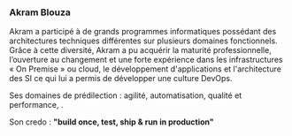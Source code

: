 
### Akram Blouza

Akram a participé à de grands programmes informatiques possédant des architectures techniques différentes sur plusieurs domaines fonctionnels.
Grâce à cette diversité, Akram a pu acquérir la maturité professionnelle, l’ouverture au changement et une forte expérience dans les infrastructures « On Premise » ou cloud, le développement d'applications et l'architecture des SI ce qui lui a permis de développer une culture DevOps.
 
Ses domaines de prédilection : agilité, automatisation, qualité et performance, .

Son credo : **"build once, test, ship & run in production"**
